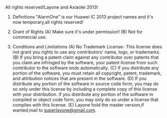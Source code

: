 All rights reserved!Layone and Axiaolei 2013!

1. Definitions
"AlarmOne" is our Huawei IC 2013 project names and it's now temporary,all rights reserved!

2. Grant of Rights
(A) Make sure it's under permission!
(B) Not for commercial use.

3. Conditions and Limitations
(A) No Trademark License- This license does not grant you rights to use any contributors' name, logo, or trademarks.
(B) If you bring a patent claim against any contributor over patents that you claim are infringed by the software, your patent license from such contributor to the software ends automatically.
(C) If you distribute any portion of the software, you must retain all copyright, patent, trademark, and attribution notices that are present in the software.
(D) If you distribute any portion of the software in source code form, you may do so only under this license by including a complete copy of this license with your distribution. If you distribute any portion of the software in compiled or object code form, you may only do so under a license that complies with this license.
(E) Layone hold the master version,if wanted,mail to superlayone@gmail.com.